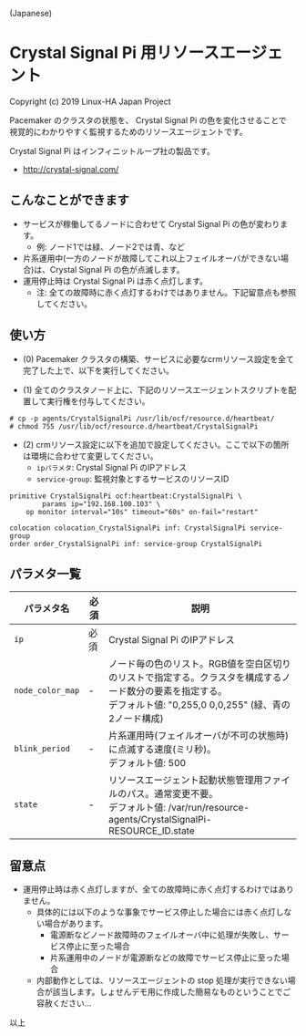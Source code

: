 (Japanese)

# Crystal Signal Pi 用リソースエージェント

Copyright (c) 2019 Linux-HA Japan Project

Pacemaker のクラスタの状態を、 Crystal Signal Pi の色を変化させることで
視覚的にわかりやすく監視するためのリソースエージェントです。

Crystal Signal Pi はインフィニットループ社の製品です。
* http://crystal-signal.com/

## こんなことができます

* サービスが稼働してるノードに合わせて Crystal Signal Pi の色が変わります。
  * 例: ノード1では緑、ノード2では青、など
* 片系運用中(一方のノードが故障してこれ以上フェイルオーバができない場合)は、Crystal Signal Pi の色が点滅します。
* 運用停止時は Crystal Signal Pi は赤く点灯します。
  * 注: 全ての故障時に赤く点灯するわけではありません。下記留意点も参照してください。

## 使い方

* (0) Pacemaker クラスタの構築、サービスに必要なcrmリソース設定を全て完了した上で、以下を実行してください。

* (1) 全てのクラスタノード上に、下記のリソースエージェントスクリプトを配置して実行権を付与してください。

```
# cp -p agents/CrystalSignalPi /usr/lib/ocf/resource.d/heartbeat/
# chmod 755 /usr/lib/ocf/resource.d/heartbeat/CrystalSignalPi
```

* (2) crmリソース設定に以下を追加で設定してください。ここで以下の箇所は環境に合わせて変更してください。
  * `ipパラメタ`: Crystal Signal Pi のIPアドレス
  * `service-group`: 監視対象とするサービスのリソースID

```
primitive CrystalSignalPi ocf:heartbeat:CrystalSignalPi \
        params ip="192.168.100.103" \
	op monitor interval="10s" timeout="60s" on-fail="restart"

colocation colocation_CrystalSignalPi inf: CrystalSignalPi service-group
order order_CrystalSignalPi inf: service-group CrystalSignalPi
```

## パラメタ一覧

|パラメタ名 | 必須 |説明 |
|---------|-----|------|
|`ip`     | 必須 | Crystal Signal Pi のIPアドレス |
|`node_color_map` | - | ノード毎の色のリスト。RGB値を空白区切りのリストで指定する。クラスタを構成するノード数分の要素を指定する。<br>デフォルト値: "0,255,0 0,0,255" (緑、青の2ノード構成)|
|`blink_period` | - | 片系運用時(フェイルオーバが不可の状態時)に点滅する速度(ミリ秒)。<br>デフォルト値: 500 |
|`state` | - | リソースエージェント起動状態管理用ファイルのパス。通常変更不要。<br>デフォルト値: /var/run/resource-agents/CrystalSignalPi-RESOURCE_ID.state|

## 留意点

* 運用停止時は赤く点灯しますが、全ての故障時に赤く点灯するわけではありません。
  * 具体的には以下のような事象でサービス停止した場合には赤く点灯しない場合があります。
    * 電源断などノード故障時のフェイルオーバ中に処理が失敗し、サービス停止に至った場合
    * 片系運用中のノードが電源断などの故障でサービス停止に至った場合
  * 内部動作としては、リソースエージェントの stop 処理が実行できない場合が該当します。しょせんデモ用に作成した簡易なものということでご容赦ください…

以上
